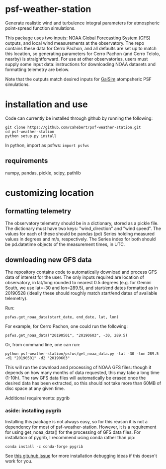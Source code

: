 # psf-weather-station
Generate realistic wind and turbulence integral parameters for atmospheric point-spread function simulations.

This package uses two inputs: [NOAA Global Forecasting System (GFS)](https://www.ncdc.noaa.gov/data-access/model-data/model-datasets/global-forcast-system-gfs) outputs, and local wind measurements at the observatory. The repo contains these data for Cerro Pachon, and all defaults are set up to match this location, so generating parameters for Cerro Pachon (and Cerro Telolo, nearby) is straightforward. For use at other observatories, users must supply some input data: instructions for downloading NOAA datasets and formatting telemetry are below.

Note that the outputs match desired inputs for [GalSim](https://github.com/GalSim-developers/GalSim) atompsheric PSF simulations.

# installation and use
Code can currently be installed through github by running the following:

```
git clone https://github.com/cahebert/psf-weather-station.git
cd psf-weather-station
python setup.py install
```

In python, import as psfws:
`import psfws`

## requirements
numpy, pandas, pickle, scipy, pathlib

# customizing location
## formatting telemetry
The observatory telemetry should be in a dictionary, stored as a pickle file. The dictionary must have two keys: "wind_direction" and "wind speed". The values for each of these should be pandas (pd) Series holding measured values in degrees and m/s, respectively. The Series index for both should be pd.datetime objects of the measurement times, in UTC. 
## downloading new GFS data
The repository contains code to automatically download and process GFS data of interest for the user. The only inputs required are location of observatory, in lat/long rounded to nearest 0.5 degrees (e.g. for Gemini South, we use lat=-30 and lon=289.5), and start/end dates formatted as in 20190528 (ideally these should roughly match start/end dates of available telemetry).

Run:

`psfws.get_noaa_data(start_date, end_date, lat, lon)`

For example, for Cerro Pachon, one could run the following:

`psfws.get_noaa_data("20190501", "20190603", -30, 289.5)`

Or, from command line, one can run:

`python psf-weather-station/psfws/get_noaa_data.py -lat -30 -lon 289.5 -d1 "20190501" -d2 "20190603"`

This will run the download and processing of NOAA GFS files: though it depends on how many months of data requested, this may take a long time (1-10h). The raw GFS data files will automatically be erased once the desired data has been extracted, so this should not take more than 60MB of disc space at any given time.

Additional requirements: pygrib

### aside: installing pygrib
Installing this package is not always easy, so for this reason it is not a dependency for most of psf-weather-station. However, it is a requirement for using get_noaa_data() for the processing of GFS data files. For installation of pygrib, I recommend using conda rather than pip:

`conda install -c conda-forge pygrib`

See [this gituhub issue](https://github.com/jswhit/pygrib/issues/115) for more installation debugging ideas if this doesn't work for you.
